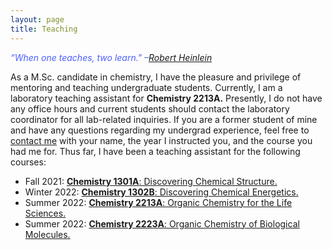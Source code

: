 ```yaml
---
layout: page
title: Teaching
---
```


<span style = "color:#4D5FFF">*“When one teaches, two learn." –[Robert Heinlein](https://www.goodreads.com/author/show/205.Robert_A_Heinlein)* </span>

As a M.Sc. candidate in chemistry, I have the pleasure and privilege of mentoring and teaching undergraduate students. 
Currently, I am a laboratory teaching assistant for **Chemistry 2213A.**
Presently, I do not have any office hours and current students should contact the laboratory coordinator for all lab-related inquiries. If you are a former student of mine and have any questions regarding my undergrad experience, feel free to [contact me](https://mraheb.github.io/contactme/) with your name, the year I instructed you, and the course you had me for. Thus far, I have been a teaching assistant for the following courses:

* Fall 2021: [**Chemistry 1301A**: Discovering Chemical Structure.](https://www.uwo.ca/chem/pdfs/undergraduate/docs/outlines/1301.pdf)
* Winter 2022: [**Chemistry 1302B**: Discovering Chemical Energetics.](https://www.uwo.ca/chem/pdfs/undergraduate/docs/outlines/1302.pdf)
* Summer 2022: [**Chemistry 2213A**: Organic Chemistry for the Life Sciences.](https://www.uwo.ca/chem/pdfs/undergraduate/docs/outlines/2213.pdf)
* Summer 2022: [**Chemistry 2223A**: Organic Chemistry of Biological Molecules.](https://www.uwo.ca/chem/pdfs/undergraduate/docs/outlines/2223.pdf)


